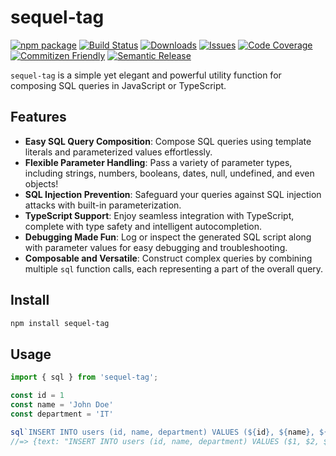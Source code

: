 # sequel-tag

[![npm package][npm-img]][npm-url]
[![Build Status][build-img]][build-url]
[![Downloads][downloads-img]][downloads-url]
[![Issues][issues-img]][issues-url]
[![Code Coverage][codecov-img]][codecov-url]
[![Commitizen Friendly][commitizen-img]][commitizen-url]
[![Semantic Release][semantic-release-img]][semantic-release-url]


`sequel-tag` is a simple yet elegant and powerful utility function for composing SQL queries in JavaScript or TypeScript. 

## Features

- **Easy SQL Query Composition**: Compose SQL queries using template literals and parameterized values effortlessly.
- **Flexible Parameter Handling**: Pass a variety of parameter types, including strings, numbers, booleans, dates, null, undefined, and even objects!
- **SQL Injection Prevention**: Safeguard your queries against SQL injection attacks with built-in parameterization.
- **TypeScript Support**: Enjoy seamless integration with TypeScript, complete with type safety and intelligent autocompletion.
- **Debugging Made Fun**: Log or inspect the generated SQL script along with parameter values for easy debugging and troubleshooting.
- **Composable and Versatile**: Construct complex queries by combining multiple `sql` function calls, each representing a part of the overall query.

## Install

```bash
npm install sequel-tag
```

## Usage

```ts
import { sql } from 'sequel-tag';

const id = 1
const name = 'John Doe'
const department = 'IT'

sql`INSERT INTO users (id, name, department) VALUES (${id}, ${name}, ${department})`;
//=> {text: "INSERT INTO users (id, name, department) VALUES ($1, $2, $3)", values: [1, 'John Doe', 'IT']}
```

[build-img]:https://github.com/NikosTsompanides/actions/workflows/release.yml/badge.svg
[build-url]:https://github.com/NikosTsompanides/actions/workflows/release.yml
[downloads-img]:https://img.shields.io/npm/dt/sequel-tag
[downloads-url]:https://www.npmtrends.com/sequel-tag
[npm-img]:https://img.shields.io/npm/v/sequel-tag
[npm-url]:https://www.npmjs.com/package/sequel-tag
[issues-img]:https://img.shields.io/github/issues/NikosTsompanides/sequel-tag
[issues-url]:https://github.com/NikosTsompanides/issues
[codecov-img]:https://codecov.io/gh/NikosTsompanides/sequel-tag/branch/main/graph/badge.svg
[codecov-url]:https://codecov.io/gh/NikosTsompanides/sequel-tag
[semantic-release-img]:https://img.shields.io/badge/%20%20%F0%9F%93%A6%F0%9F%9A%80-semantic--release-e10079.svg
[semantic-release-url]:https://github.com/semantic-release/semantic-release
[commitizen-img]:https://img.shields.io/badge/commitizen-friendly-brightgreen.svg
[commitizen-url]:http://commitizen.github.io/cz-cli/
